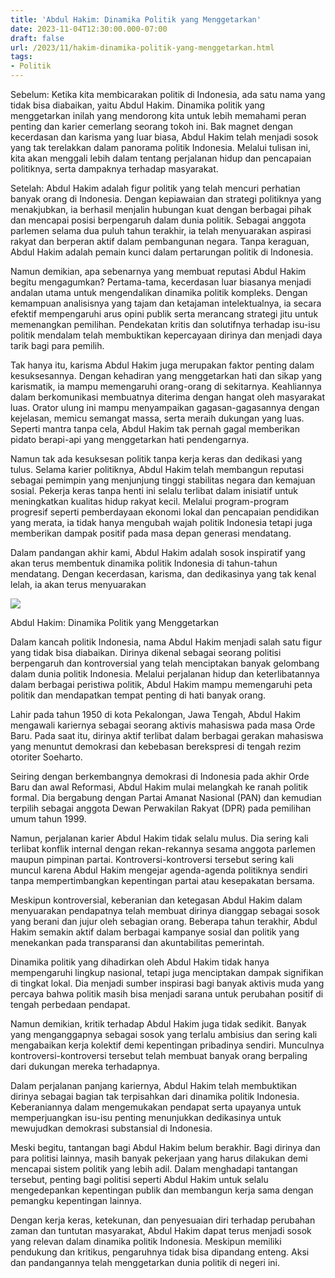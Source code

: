 ```yaml
---
title: 'Abdul Hakim: Dinamika Politik yang Menggetarkan'
date: 2023-11-04T12:30:00.000-07:00
draft: false
url: /2023/11/hakim-dinamika-politik-yang-menggetarkan.html
tags: 
- Politik
---
```


  

Sebelum: Ketika kita membicarakan politik di Indonesia, ada satu nama yang tidak bisa diabaikan, yaitu Abdul Hakim. Dinamika politik yang menggetarkan inilah yang mendorong kita untuk lebih memahami peran penting dan karier cemerlang seorang tokoh ini. Bak magnet dengan kecerdasan dan karisma yang luar biasa, Abdul Hakim telah menjadi sosok yang tak terelakkan dalam panorama politik Indonesia. Melalui tulisan ini, kita akan menggali lebih dalam tentang perjalanan hidup dan pencapaian politiknya, serta dampaknya terhadap masyarakat.

  

Setelah: Abdul Hakim adalah figur politik yang telah mencuri perhatian banyak orang di Indonesia. Dengan kepiawaian dan strategi politiknya yang menakjubkan, ia berhasil menjalin hubungan kuat dengan berbagai pihak dan mencapai posisi berpengaruh dalam dunia politik. Sebagai anggota parlemen selama dua puluh tahun terakhir, ia telah menyuarakan aspirasi rakyat dan berperan aktif dalam pembangunan negara. Tanpa keraguan, Abdul Hakim adalah pemain kunci dalam pertarungan politik di Indonesia.

  

Namun demikian, apa sebenarnya yang membuat reputasi Abdul Hakim begitu mengagumkan? Pertama-tama, kecerdasan luar biasanya menjadi andalan utama untuk mengendalikan dinamika politik kompleks. Dengan kemampuan analisisnya yang tajam dan ketajaman intelektualnya, ia secara efektif mempengaruhi arus opini publik serta merancang strategi jitu untuk memenangkan pemilihan. Pendekatan kritis dan solutifnya terhadap isu-isu politik mendalam telah membuktikan kepercayaan dirinya dan menjadi daya tarik bagi para pemilih.

  

Tak hanya itu, karisma Abdul Hakim juga merupakan faktor penting dalam kesuksesannya. Dengan kehadiran yang menggetarkan hati dan sikap yang karismatik, ia mampu memengaruhi orang-orang di sekitarnya. Keahliannya dalam berkomunikasi membuatnya diterima dengan hangat oleh masyarakat luas. Orator ulung ini mampu menyampaikan gagasan-gagasannya dengan kejelasan, memicu semangat massa, serta meraih dukungan yang luas. Seperti mantra tanpa cela, Abdul Hakim tak pernah gagal memberikan pidato berapi-api yang menggetarkan hati pendengarnya.

  

Namun tak ada kesuksesan politik tanpa kerja keras dan dedikasi yang tulus. Selama karier politiknya, Abdul Hakim telah membangun reputasi sebagai pemimpin yang menjunjung tinggi stabilitas negara dan kemajuan sosial. Pekerja keras tanpa henti ini selalu terlibat dalam inisiatif untuk meningkatkan kualitas hidup rakyat kecil. Melalui program-program progresif seperti pemberdayaan ekonomi lokal dan pencapaian pendidikan yang merata, ia tidak hanya mengubah wajah politik Indonesia tetapi juga memberikan dampak positif pada masa depan generasi mendatang.

  

Dalam pandangan akhir kami, Abdul Hakim adalah sosok inspiratif yang akan terus membentuk dinamika politik Indonesia di tahun-tahun mendatang. Dengan kecerdasan, karisma, dan dedikasinya yang tak kenal lelah, ia akan terus menyuarakan

  

![](https://ichef.bbci.co.uk/news/1024/branded_news/17237/production/_101257749_8e73c7f8-80a8-46f9-89d1-65612f6fa053.jpg)

  

Abdul Hakim: Dinamika Politik yang Menggetarkan

  

Dalam kancah politik Indonesia, nama Abdul Hakim menjadi salah satu figur yang tidak bisa diabaikan. Dirinya dikenal sebagai seorang politisi berpengaruh dan kontroversial yang telah menciptakan banyak gelombang dalam dunia politik Indonesia. Melalui perjalanan hidup dan keterlibatannya dalam berbagai peristiwa politik, Abdul Hakim mampu memengaruhi peta politik dan mendapatkan tempat penting di hati banyak orang.

  

Lahir pada tahun 1950 di kota Pekalongan, Jawa Tengah, Abdul Hakim mengawali kariernya sebagai seorang aktivis mahasiswa pada masa Orde Baru. Pada saat itu, dirinya aktif terlibat dalam berbagai gerakan mahasiswa yang menuntut demokrasi dan kebebasan berekspresi di tengah rezim otoriter Soeharto.

  

Seiring dengan berkembangnya demokrasi di Indonesia pada akhir Orde Baru dan awal Reformasi, Abdul Hakim mulai melangkah ke ranah politik formal. Dia bergabung dengan Partai Amanat Nasional (PAN) dan kemudian terpilih sebagai anggota Dewan Perwakilan Rakyat (DPR) pada pemilihan umum tahun 1999.

  

Namun, perjalanan karier Abdul Hakim tidak selalu mulus. Dia sering kali terlibat konflik internal dengan rekan-rekannya sesama anggota parlemen maupun pimpinan partai. Kontroversi-kontroversi tersebut sering kali muncul karena Abdul Hakim mengejar agenda-agenda politiknya sendiri tanpa mempertimbangkan kepentingan partai atau kesepakatan bersama.

  

Meskipun kontroversial, keberanian dan ketegasan Abdul Hakim dalam menyuarakan pendapatnya telah membuat dirinya dianggap sebagai sosok yang berani dan jujur oleh sebagian orang. Beberapa tahun terakhir, Abdul Hakim semakin aktif dalam berbagai kampanye sosial dan politik yang menekankan pada transparansi dan akuntabilitas pemerintah.

  

Dinamika politik yang dihadirkan oleh Abdul Hakim tidak hanya mempengaruhi lingkup nasional, tetapi juga menciptakan dampak signifikan di tingkat lokal. Dia menjadi sumber inspirasi bagi banyak aktivis muda yang percaya bahwa politik masih bisa menjadi sarana untuk perubahan positif di tengah perbedaan pendapat.

  

Namun demikian, kritik terhadap Abdul Hakim juga tidak sedikit. Banyak yang menganggapnya sebagai sosok yang terlalu ambisius dan sering kali mengabaikan kerja kolektif demi kepentingan pribadinya sendiri. Munculnya kontroversi-kontroversi tersebut telah membuat banyak orang berpaling dari dukungan mereka terhadapnya.

  

Dalam perjalanan panjang kariernya, Abdul Hakim telah membuktikan dirinya sebagai bagian tak terpisahkan dari dinamika politik Indonesia. Keberaniannya dalam mengemukakan pendapat serta upayanya untuk memperjuangkan isu-isu penting menunjukkan dedikasinya untuk mewujudkan demokrasi substansial di Indonesia.

  

Meski begitu, tantangan bagi Abdul Hakim belum berakhir. Bagi dirinya dan para politisi lainnya, masih banyak pekerjaan yang harus dilakukan demi mencapai sistem politik yang lebih adil. Dalam menghadapi tantangan tersebut, penting bagi politisi seperti Abdul Hakim untuk selalu mengedepankan kepentingan publik dan membangun kerja sama dengan pemangku kepentingan lainnya.

  

Dengan kerja keras, ketekunan, dan penyesuaian diri terhadap perubahan zaman dan tuntutan masyarakat, Abdul Hakim dapat terus menjadi sosok yang relevan dalam dinamika politik Indonesia. Meskipun memiliki pendukung dan kritikus, pengaruhnya tidak bisa dipandang enteng. Aksi dan pandangannya telah menggetarkan dunia politik di negeri ini.